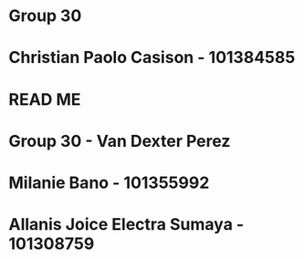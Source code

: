 # Group 30
# Christian Paolo Casison - 101384585
# READ ME
# Group 30 - Van Dexter Perez
# Milanie Bano - 101355992
# Allanis Joice Electra Sumaya - 101308759 
